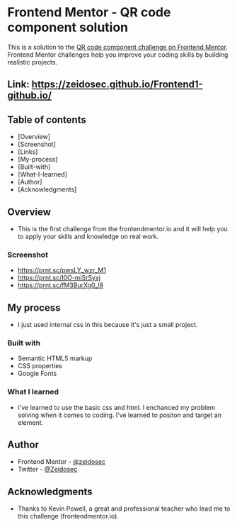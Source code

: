 # Frontend Mentor - QR code component solution

This is a solution to the [QR code component challenge on Frontend Mentor](https://www.frontendmentor.io/challenges/qr-code-component-iux_sIO_H). Frontend Mentor challenges help you improve your coding skills by building realistic projects. 

## Link: https://zeidosec.github.io/Frontend1-github.io/

## Table of contents

  - [Overview]
  - [Screenshot]
  - [Links]
  - [My-process]
  - [Built-with]
  - [What-I-learned]
  - [Author]
  - [Acknowledgments]


## Overview

- This is the first challenge from the frontendmentor.io and it will help you to apply your skills and knowledge on real work.


### Screenshot

- https://prnt.sc/pwsLY_wzr_M1
- https://prnt.sc/I0O-miSrSyxj
- https://prnt.sc/fM3BurXg0_l8

## My process

- I just used internal css in this because it's just a small project.

### Built with

- Semantic HTML5 markup
- CSS properties
- Google Fonts

### What I learned

- I've learned to use the basic css and html. I enchanced my problem solving when it comes to coding. I've learned to positon and target an element.


## Author

- Frontend Mentor - [@zeidosec](https://www.frontendmentor.io/profile/zeidosec)
- Twitter - [@Zeidosec](https://twitter.com/Zeidosec)



## Acknowledgments

- Thanks to Kevin Powell, a great and professional teacher who lead me to this challenge (frontendmentor.io).




